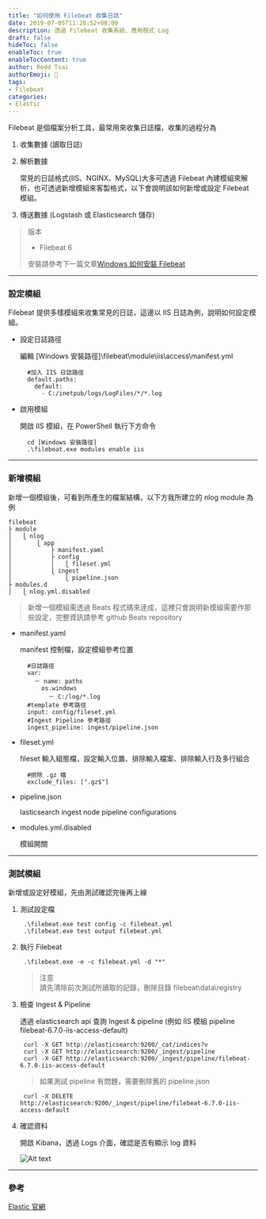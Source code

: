 ```yaml
---
title: "如何使用 Filebeat 收集日誌"
date: 2019-07-05T11:28:52+08:00
description: 透過 Filebeat 收集系統、應用程式 Log
draft: false
hideToc: false
enableToc: true
enableTocContent: true
author: Redd Tsai
authorEmoji: 🐔
tags:
- Filebeat
categories:
- Elastic
---
```


<!--more-->

Filebeat 是個檔案分析工具，最常用來收集日誌檔，收集的過程分為

1. 收集數據 (讀取日誌)

2. 解析數據

    常見的日誌格式(IIS、NGINX、MySQL)大多可透過 Filebeat 內建模組來解析，也可透過新增模組來客製格式，以下會說明該如何新增或設定 Filebeat 模組。

3. 傳送數據 (Logstash 或 Elasticsearch 儲存)

> 版本
>
> * Filebeat 6
>
> 安裝請參考下一篇文章[Windows 如何安裝 Filebeat](https://reddtsai.github.io/posts/elk_windowsfilebeat/)

* * * *

### 設定模組

Filebeat 提供多樣模組來收集常見的日誌，這邊以 IIS 日誌為例，說明如何設定模組。

* 設定日誌路徑

    編輯 [Windows 安裝路徑]\filebeat\module\iis\access\manifest.yml

        #加入 IIS 日誌路徑
        default.paths:
          default:
            - C:/inetpub/logs/LogFiles/*/*.log

* 啟用模組

    開啟 IIS 模組，在 PowerShell 執行下方命令

        cd [Windows 安裝路徑]
        .\filebeat.exe modules enable iis

* * * *

### 新增模組

新增一個模組後，可看到所產生的檔案結構，以下方我所建立的 nlog module 為例

    filebeat
    ├ module
    │   ⎩ nlog
    │       ⎩ app
    │           ├ manifest.yaml
    │           ├ config
    │           │   ⎩ fileset.yml
    │           ⎩ ingest
    │               ⎩ pipeline.json
    ├ modules.d
    │   ⎩ nlog.yml.disabled

> 新增一個模組需透過 Beats 程式碼來逹成，這裡只會說明新模組需要作那些設定，完整資訊請參考 github Beats repository

* manifest.yaml

    manifest 控制檔，設定模組參考位置

        #日誌路徑
        var:
          － name: paths
            os.windows
              － C:/log/*.log  
        #template 參考路徑
        input: config/fileset.yml  
        #Ingest Pipeline 參考路徑
        ingest_pipeline: ingest/pipeline.json

* fileset.yml

    fileset 輸入組態檔，設定輸入位置、排除輸入檔案、排除輸入行及多行組合

        #排除 .gz 檔
        exclude_files: [".gz$"]

* pipeline.json

    lasticsearch ingest node pipeline configurations

* modules.yml.disabled

    模組開關

* * * *

### 測試模組

新增或設定好模組，先由測試確認完後再上線

1. 測試設定檔

        .\filebeat.exe test config -c filebeat.yml
        .\filebeat.exe test output filebeat.yml

2. 執行 Filebeat

        .\filebeat.exe -e -c filebeat.yml -d "*"

    > 注意  
    > 請先清除前次測試所讀取的記錄，刪除目錄 filebeat\data\registry

3. 檢查 Ingest & Pipeline

    透過 elasticsearch api 查詢 Ingest & pipeline (例如 IIS 模組 pipeline filebeat-6.7.0-iis-access-default)

        curl -X GET http://elasticsearch:9200/_cat/indices?v
        curl -X GET http://elasticsearch:9200/_ingest/pipeline
        curl -X GET http://elasticsearch:9200/_ingest/pipeline/filebeat-6.7.0-iis-access-default

    > 如果測試 pipeline 有問題，需要刪除舊的 pipeline.json

        curl -X DELETE http://elasticsearch:9200/_ingest/pipeline/filebeat-6.7.0-iis-access-default

4. 確認資料

    開啟 Kibana，透過 Logs 介面，確認是否有顯示 log 資料

    ![Alt text](/images/kibana_logs.PNG)

* * * *

### 參考

[Elastic 官網](https://www.elastic.co/cn/)
